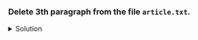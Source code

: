 ### Delete 3th paragraph from the file `article.txt`.

<details><summary>Solution</summary>
  <p>

To delete the 5th sentence in the file article.txt using Vim in normal mode, follow these steps:

1. **Open the file in Vim:**

```bash
vim article.txt
```
2. **Enter Normal Mode: Ensure you are in normal mode by pressing Esc.**

3. **Navigate to the Beginning of the File:**

    - Press `gg` to move the cursor to the first line of the file.

4. **Move to the 5th Sentence:**

    - Press `3}` to move the cursor to the beginning of the 3rd paragraph.

6. **Delete the 3rd Paragraph:**

    - Press `d}` to delete the 3rd paragraph. The `d` command is for delete, and `}` moves the cursor to the beginning of the next paragraph, effectively deleting the current paragraph under the cursor.

By following these steps, you will successfully delete the 3rd paragraph in the file `article.txt` using Vim in normal mode.

  </p>
</details>
